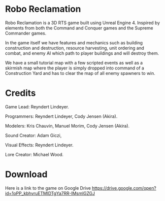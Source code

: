 # Robo Reclamation
Robo Reclamation is a 3D RTS game built using Unreal Engine 4. Inspired by elements from both the Command and Conquer games and the Supreme Commander games.

In the game itself we have features and mechanics such as building construction and destruction, resource harvesting, unit ordering and combat, and enemy AI which path to player buildings and will destroy them.

We have a small tutorial map with a few scripted events as well as a skirmish map where the player is simply dropped into command of a Construction Yard and has to clear the map of all enemy spawners to win.



# Credits

Game Lead:
Reyndert Lindeyer.

Programmers:
Reyndert Lindeyer,
Cody Jensen (Akira).

Modelers:
Kris Chauvin,
Manuel Morim,
Cody Jensen (Akira).

Sound Creator:
Adam Giczi,

Visual Effects:
Reyndert Lindeyer.

Lore Creator:
Michael Wood.

# Download

Here is a link to the game on Google Drive https://drive.google.com/open?id=1oPP_kbhvruETMIDTgYa7RR-IMsmlGZGJ
